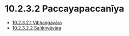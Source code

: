 

# 10.2.3.2 Paccayapaccanīya

* [10.2.3.2.1 Vibhaṅgavāra](10.2.3.2/10.2.3.2.1.md)
* [10.2.3.2.2 Saṅkhyāvāra](10.2.3.2/10.2.3.2.2.md)



